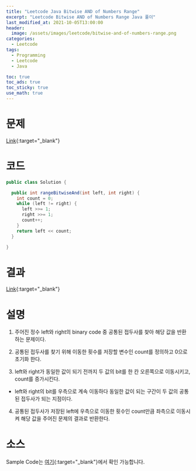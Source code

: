 ```yaml
---
title: "Leetcode Java Bitwise AND of Numbers Range"
excerpt: "Leetcode Bitwise AND of Numbers Range Java 풀이"
last_modified_at: 2021-10-05T13:00:00
header:
  image: /assets/images/leetcode/bitwise-and-of-numbers-range.png
categories:
  - Leetcode
tags:
  - Programming
  - Leetcode
  - Java

toc: true
toc_ads: true
toc_sticky: true
use_math: true
---
```

# 문제
[Link](https://leetcode.com/problems/bitwise-and-of-numbers-range/){:target="_blank"}

# 코드
```java
public class Solution {

  public int rangeBitwiseAnd(int left, int right) {
    int count = 0;
    while (left != right) {
      left >>= 1;
      right >>= 1;
      count++;
    }
    return left << count;
  }

}
```

# 결과
[Link](https://leetcode.com/submissions/detail/566009758/){:target="_blank"}

# 설명
1. 주어진 정수 left와 right의 binary code 중 공통된 접두사를 찾아 해당 값을 반환하는 문제이다.

2. 공통된 접두사를 찾기 위해 이동한 횟수를 저장할 변수인 count를 정의하고 0으로 초기화 한다.

3. left와 right가 동일한 값이 되기 전까지 두 값의 bit를 한 칸 오른쪽으로 이동시키고, count를 증가시킨다.
- left와 right의 bit를 우측으로 계속 이동하다 동일한 값이 되는 구간이 두 값의 공통된 접두사가 되는 지점이다.

4. 공통된 접두사가 저장된 left에 우측으로 이동한 횟수인 count만큼 좌측으로 이동시켜 해당 값을 주어진 문제의 결과로 반환한다.

# 소스
Sample Code는 [여기](https://github.com/GracefulSoul/leetcode/blob/master/src/main/java/gracefulsoul/problems/BitwiseANDOfNumbersRange.java){:target="_blank"}에서 확인 가능합니다.